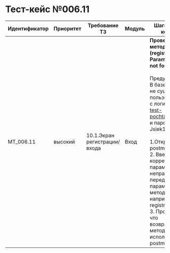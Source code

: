 # Тест-кейс №006.11


| Идентификатор | Приоритет |  Требование ТЗ  | Модуль | Шаги тест-кейса | Ожидаемый результат |
| ------ | ------ | ------ | ------ | ------ | ------ |
|     MT\_006.11    |  высокий  | 10.1\.Экран регистрации/входа | Вход | **Проверка метода (registration Param Method not found).** <br><br>   Предусловие: В базе данных не существует пользователь с логином test-pochta@mail.ru и паролем Jsiek1325!<br><br> 1\.Открыть postman. <br>2\. Ввести  все корректные параметры но неправильно передать параметр метода например registratiion. <br>3\. Проверить что возвращает метод используя postman| Запрос успешен. Сервер ответил как требуется. Возвращается ошибка 102 "Method not found"| 

 

